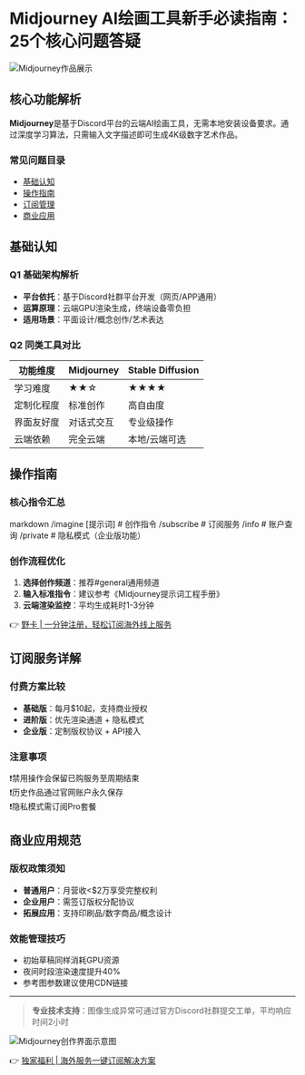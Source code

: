 # Midjourney AI绘画工具新手必读指南：25个核心问题答疑

![Midjourney作品展示](https://bbtdd.com/wp-content/uploads/img/780230017.webp)

## 核心功能解析
**Midjourney**是基于Discord平台的云端AI绘画工具，无需本地安装设备要求。通过深度学习算法，只需输入文字描述即可生成4K级数字艺术作品。

### 常见问题目录
- [基础认知](#基础认知)  
- [操作指南](#操作指南)  
- [订阅管理](#订阅管理)  
- [商业应用](#商业应用)

## <a id="基础认知"></a>基础认知

### Q1 基础架构解析
- **平台依托**：基于Discord社群平台开发（网页/APP通用）
- **运算原理**：云端GPU渲染生成，终端设备零负担
- **适用场景**：平面设计/概念创作/艺术表达

### Q2 同类工具对比

| 功能维度       | Midjourney         | Stable Diffusion   |
|---------------|--------------------|--------------------|
| 学习难度      | ★★☆               | ★★★★             |
| 定制化程度    | 标准创作           | 高自由度           |
| 界面友好度    | 对话式交互         | 专业级操作         |
| 云端依赖      | 完全云端           | 本地/云端可选      |

## <a id="操作指南"></a>操作指南

### 核心指令汇总
markdown
/imagine [提示词]      # 创作指令
/subscribe            # 订阅服务
/info                 # 账户查询
/private              # 隐私模式（企业版功能）


### 创作流程优化
1. **选择创作频道**：推荐#general通用频道
2. **输入标准指令**：建议参考《Midjourney提示词工程手册》
3. **云端渲染监控**：平均生成耗时1-3分钟

👉 [野卡 | 一分钟注册，轻松订阅海外线上服务](https://bbtdd.com/yeka)

## <a id="订阅管理"></a>订阅服务详解

### 付费方案比较
- **基础版**：每月$10起，支持商业授权
- **进阶版**：优先渲染通道 + 隐私模式
- **企业版**：定制版权协议 + API接入

### 注意事项
❗禁用操作会保留已购服务至周期结束  
❗历史作品通过官网账户永久保存  
❗隐私模式需订阅Pro套餐

## <a id="商业应用"></a>商业应用规范

### 版权政策须知
- **普通用户**：月营收<$2万享受完整权利
- **企业用户**：需签订版权分配协议
- **拓展应用**：支持印刷品/数字商品/概念设计

### 效能管理技巧
- 初始草稿同样消耗GPU资源
- 夜间时段渲染速度提升40%
- 参考图参数建议使用CDN链接

---

> **专业技术支持**：图像生成异常可通过官方Discord社群提交工单，平均响应时间2小时

![Midjourney创作界面示意图](https://bbtdd.com/wp-content/uploads/img/00338080.webp)

👉 [独家福利 | 海外服务一键订阅解决方案](https://bbtdd.com/yeka)